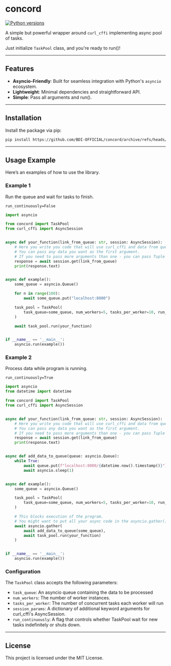 # concord
[![Python versions](https://img.shields.io/badge/python-3.9%20%7C%203.10%20%7C%203.11%20%7C%203.12%20%7C%203.13-green)](https://www.python.org/downloads/)

A simple but powerful wrapper around `curl_cffi` implementing async pool of tasks.

Just initialize `TaskPool` class, and you're ready to run()!

---

## Features

- **Asyncio-Friendly**: Built for seamless integration with Python's `asyncio` ecosystem.
- **Lightweight**: Minimal dependencies and straightforward API.
- **Simple**: Pass all arguments and run().

---

## Installation

Install the package via pip:

```bash
pip install https://github.com/BDI-OFFICIAL/concord/archive/refs/heads/main.zip
```

---

## Usage Example
Here’s an examples of how to use the library.

### Example 1
Run the queue and wait for tasks to finish.

`run_continuously=False`

```python
import asyncio

from concord import TaskPool
from curl_cffi import AsyncSession


async def your_function(link_from_queue: str, session: AsyncSession):
    # Here you write you code that will use curl_cffi and data from queue
    # You can pass any data you want as the first argument.
    # If you need to pass more arguments than one - you can pass Tuple and unpack it.
    response = await session.get(link_from_queue)
    print(response.text)


async def example():
    some_queue = asyncio.Queue()

    for n in range(100):
        await some_queue.put("localhost:8000")

    task_pool = TaskPool(
        task_queue=some_queue, num_workers=5, tasks_per_worker=10, run_continuously=False
    )

    await task_pool.run(your_function)


if __name__ == '__main__':
    asyncio.run(example())
```

### Example 2
Process data while program is running.

`run_continuously=True`

```python
import asyncio
from datetime import datetime

from concord import TaskPool
from curl_cffi import AsyncSession


async def your_function(link_from_queue: str, session: AsyncSession):
    # Here you write you code that will use curl_cffi and data from queue
    # You can pass any data you want as the first argument.
    # If you need to pass more arguments than one - you can pass Tuple and unpack it.
    response = await session.get(link_from_queue)
    print(response.text)


async def add_data_to_queue(queue: asyncio.Queue):
    while True:
        await queue.put(f"localhost:8000/{datetime.now().timestamp()}")
        await asyncio.sleep(1)


async def example():
    some_queue = asyncio.Queue()

    task_pool = TaskPool(
        task_queue=some_queue, num_workers=5, tasks_per_worker=10, run_continuously=True  # it's a default setting
    )

    # This blocks execution of the program.
    # You might want to put all your async code in the asyncio.gather() to run alongside each other
    await asyncio.gather(
        await add_data_to_queue(some_queue),
        await task_pool.run(your_function)
    )


if __name__ == '__main__':
    asyncio.run(example())
```


### Configuration
The `TaskPool` class accepts the following parameters:

- `task_queue`: An asyncio queue containing the data to be processed
- `num_workers`: The number of worker instances.
- `tasks_per_worker`: The number of concurrent tasks each worker will run
- `session_params`: A dictionary of additional keyword arguments for curl_cffi's AsyncSession.
- `run_continuously`: A flag that controls whether TaskPool wait for new tasks indefinitely or shuts down.

---

## License
This project is licensed under the MIT License.